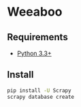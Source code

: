 # Weeaboo

## Requirements

* [Python 3.3+](https://python.org)

## Install

``` sh
pip install -U Scrapy
scrapy database create
```
